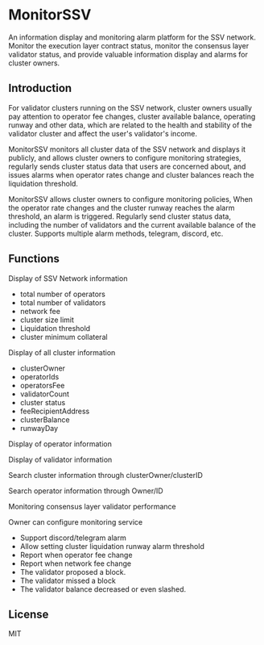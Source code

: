 # MonitorSSV
An information display and monitoring alarm platform for the SSV network. Monitor the execution layer contract status, monitor the consensus layer validator status, and provide valuable information display and alarms for cluster owners.

## Introduction
For validator clusters running on the SSV network, cluster owners usually pay attention to operator fee changes, cluster available balance, operating runway and other data, which are related to the health and stability of the validator cluster and affect the user's validator's income.

MonitorSSV monitors all cluster data of the SSV network and displays it publicly, and allows cluster owners to configure monitoring strategies, regularly sends cluster status data that users are concerned about, and issues alarms when operator rates change and cluster balances reach the liquidation threshold.

MonitorSSV allows cluster owners to configure monitoring policies,
When the operator rate changes and the cluster runway reaches the alarm threshold, an alarm is triggered.
Regularly send cluster status data, including the number of validators and the current available balance of the cluster.
Supports multiple alarm methods, telegram, discord, etc.

## Functions
Display of SSV Network information
- total number of operators
- total number of validators
- network fee
- cluster size limit
- Liquidation threshold
- cluster minimum collateral

Display of all cluster information
- clusterOwner
- operatorIds
- operatorsFee
- validatorCount
- cluster status
- feeRecipientAddress
- clusterBalance
- runwayDay

Display of operator information

Display of validator information

Search cluster information through clusterOwner/clusterID

Search operator information through Owner/ID

Monitoring consensus layer validator performance

Owner can configure monitoring service
- Support discord/telegram alarm
- Allow setting cluster liquidation runway alarm threshold
- Report when operator fee change
- Report when network fee change
- The validator proposed a block.
- The validator missed a block
- The validator balance decreased or even slashed.

## License
MIT
